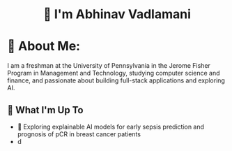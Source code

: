 <h1 align="center">👋 I'm Abhinav Vadlamani</h1>

# 💫 About Me:
I am a freshman at the University of Pennsylvania in the Jerome Fisher Program in Management and Technology, studying computer science and finance, and passionate about building full-stack applications and exploring AI. 

## 🚀 What I'm Up To
- 🤖 Exploring explainable AI models for early sepsis prediction and prognosis of pCR in breast cancer patients
- <i class="fa-solid fa-database"></i> d
